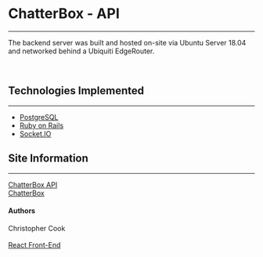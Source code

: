 
<h1>ChatterBox - API</h1>
<hr>
<p>The backend server was built and hosted on-site via Ubuntu Server 18.04 and networked behind a Ubiquiti EdgeRouter.</p>
<br />
<h2>Technologies Implemented</h2>
<hr>
<ul>
  <li><a href="https://www.postgresql.org">PostgreSQL</a></li>
  <li><a href="https://rubyonrails.org">Ruby on Rails</a></li>
  <li><a href="https://socket.io/">Socket.IO</a></li>
</ul>

<h2>Site Information</h2>
<hr>
<a href="http://68.132.86.66:3000/chats">ChatterBox API</a><br />
<a href="http://68.132.86.66:3001/">ChatterBox</a>

<h4>Authors</h4>
Christopher Cook

<br />
<br />
<a href="https://github.com/christopher-cook/chatterbox">React Front-End</a>
